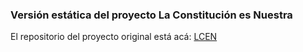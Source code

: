 ### Versión estática del proyecto La Constitución es Nuestra

El repositorio del proyecto original está acá:
[LCEN](<https://github.com/ciudadanointeligente/lcen>)
